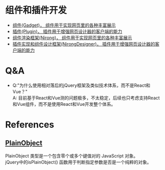 # 组件和插件开发

- [组件(Gadget)， 组件用于实现网页里的各种丰富展示](./API-Gadget.md)
- [插件(Plugin)， 插件用于增强网页设计器的客户端的能力](./API-Plugin.md)
- [组件渲染框架(Nirong)， 组件用于实现网页里的各种丰富展示](./API-Nirong.md)
- [插件实现和组件设计框架(NirongDesigner)， 插件用于增强网页设计器的客户端的能力](./API-NirongDesigner.md)

# Q&A
- Q:"为什么使用相对落后的jQuery框架及类似技术体系，而不是React和Vue？"  
  A: 目前基于React和Vue测的问题极多，不太稳定，后续也只考虑支持React和Vue组件，而不是使用React和Vue开发整个体系。


# References
## [PlainObject](http://api.jquery.com/Types/#PlainObject)
PlainObject 类型是一个包含零个或多个键值对的 JavaScript 对象。  
jQuery中的isPlainObject() 函数用于判断指定参数是否是一个纯粹的对象。



